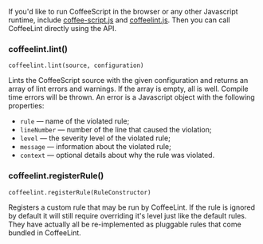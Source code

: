 
If you'd like to run CoffeeScript in the browser or any other Javascript runtime, include [coffee-script.js](https://coffeescript.org/browser-compiler-legacy/coffeescript.js) and [coffeelint.js](https://coffeelint.github.io/js/coffeelint.js). Then you can call CoffeeLint directly using the API.

### coffeelint.lint()

`coffeelint.lint(source, configuration)`

Lints the CoffeeScript source with the given configuration and returns an array of lint errors and warnings. If the array is empty, all is well. Compile time errors will be thrown. An error is a Javascript object with the following properties:

- `rule` — name of the violated rule;
- `lineNumber` — number of the line that caused the violation;
- `level` — the severity level of the violated rule;
- `message` — information about the violated rule;
- `context` — optional details about why the rule was violated.

### coffeelint.registerRule()

`coffeelint.registerRule(RuleConstructor)`

Registers a custom rule that may be run by CoffeeLint. If the rule is ignored by default it will still require overriding it's level just like the default rules. They have actually all be re-implemented as pluggable rules that come bundled in CoffeeLint.
